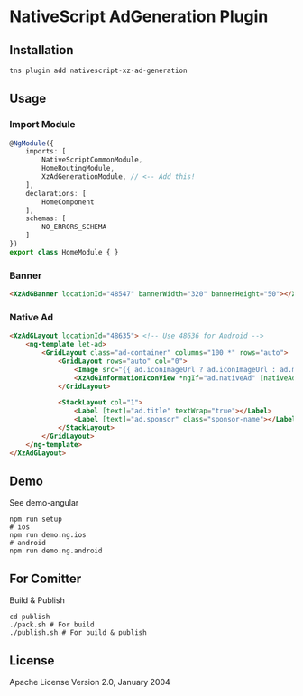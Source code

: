 # NativeScript AdGeneration Plugin

## Installation


```javascript
tns plugin add nativescript-xz-ad-generation
```

## Usage 

### Import Module

```typescript
@NgModule({
    imports: [
    	NativeScriptCommonModule,
	    HomeRoutingModule,
	    XzAdGenerationModule, // <-- Add this!
    ],
    declarations: [
        HomeComponent
    ],
    schemas: [
        NO_ERRORS_SCHEMA
    ]
})
export class HomeModule { }

```

### Banner

```html
<XzAdGBanner locationId="48547" bannerWidth="320" bannerHeight="50"></XzAdGBanner>
```

### Native Ad

```html
<XzAdGLayout locationId="48635"> <!-- Use 48636 for Android -->
	<ng-template let-ad>
		<GridLayout class="ad-container" columns="100 *" rows="auto">
			<GridLayout rows="auto" col="0">
				<Image src="{{ ad.iconImageUrl ? ad.iconImageUrl : ad.mainImageUrl }}" width="100" height="100"></Image>
				<XzAdGInformationIconView *ngIf="ad.nativeAd" [nativeAd]="ad.nativeAd" verticalAlignment="top" horizontalAlignment="left"></XzAdGInformationIconView>
			</GridLayout>

			<StackLayout col="1">
				<Label [text]="ad.title" textWrap="true"></Label>
				<Label [text]="ad.sponsor" class="sponsor-name"></Label>
			</StackLayout>
		</GridLayout>
	</ng-template>
</XzAdGLayout>
```

## Demo

See demo-angular

```shell
npm run setup
# ios
npm run demo.ng.ios
# android
npm run demo.ng.android
```

## For Comitter

Build & Publish

```shell
cd publish
./pack.sh # For build
./publish.sh # For build & publish
```
   
## License

Apache License Version 2.0, January 2004
